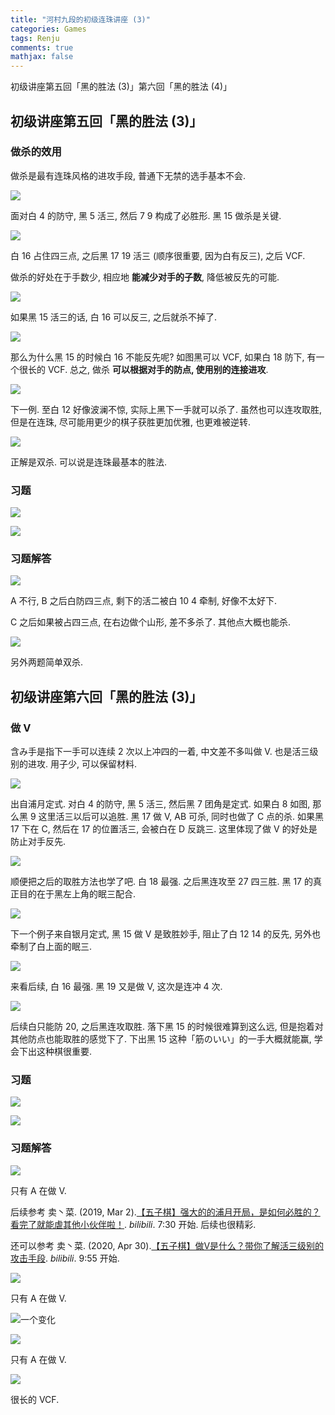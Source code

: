 ```yaml
---
title: "河村九段的初级连珠讲座 (3)"
categories: Games
tags: Renju
comments: true
mathjax: false
---
```


初级讲座第五回「黑的胜法 (3)」第六回「黑的胜法 (4)」

<!-- more -->

## 初级讲座第五回「黑的胜法 (3)」

### 做杀的效用

做杀是最有连珠风格的进攻手段, 普通下无禁的选手基本不会.

![](https://shiina18.github.io/assets/posts/images/20201027171317331_17958.png)

面对白 4 的防守, 黑 5 活三, 然后 7 9 构成了必胜形. 黑 15 做杀是关键.

![](https://shiina18.github.io/assets/posts/images/20201027171556553_4638.png)

白 16 占住四三点, 之后黑 17 19 活三 (顺序很重要, 因为白有反三), 之后 VCF.

做杀的好处在于手数少, 相应地 **能减少对手的子数**, 降低被反先的可能.

![](https://shiina18.github.io/assets/posts/images/20201027172442421_23052.png)

如果黑 15 活三的话, 白 16 可以反三, 之后就杀不掉了.

![](https://shiina18.github.io/assets/posts/images/20201027172554442_22515.png)

那么为什么黑 15 的时候白 16 不能反先呢? 如图黑可以 VCF, 如果白 18 防下, 有一个很长的 VCF. 总之, 做杀 **可以根据对手的防点, 使用别的连接进攻**.

![](https://shiina18.github.io/assets/posts/images/20201027173103459_26203.png)

下一例. 至白 12 好像波澜不惊, 实际上黑下一手就可以杀了. 虽然也可以连攻取胜, 但是在连珠, 尽可能用更少的棋子获胜更加优雅, 也更难被逆转.

![](https://shiina18.github.io/assets/posts/images/20201027173304163_18231.png)

正解是双杀. 可以说是连珠最基本的胜法.

### 习题

![](https://shiina18.github.io/assets/posts/images/20201027173349643_21268.png)

![](https://shiina18.github.io/assets/posts/images/20201027173359630_27674.png)

### 习题解答

![](https://shiina18.github.io/assets/posts/images/20201027173631976_3554.png)

A 不行, B 之后白防四三点, 剩下的活二被白 10 4 牵制, 好像不太好下.

C 之后如果被占四三点, 在右边做个山形, 差不多杀了. 其他点大概也能杀.

![](https://shiina18.github.io/assets/posts/images/20201027173959315_14080.png)

另外两题简单双杀.

## 初级讲座第六回「黑的胜法 (3)」

### 做 V

含み手是指下一手可以连续 2 次以上冲四的一着, 中文差不多叫做 V. 也是活三级别的进攻. 用子少, 可以保留材料.

![](https://shiina18.github.io/assets/posts/images/20201030191823300_23136.png)

出自浦月定式. 对白 4 的防守, 黑 5 活三, 然后黑 7 团角是定式. 如果白 8 如图, 那么黑 9 这里活三以后可以追胜. 黑 17 做 V, AB 可杀, 同时也做了 C 点的杀. 如果黑 17 下在 C, 然后在 17 的位置活三, 会被白在 D 反跳三. 这里体现了做 V 的好处是防止对手反先.

![](https://shiina18.github.io/assets/posts/images/20201030192506838_12895.png)

顺便把之后的取胜方法也学了吧. 白 18 最强. 之后黑连攻至 27 四三胜. 黑 17 的真正目的在于黑左上角的眠三配合.

![](https://shiina18.github.io/assets/posts/images/20201030192754594_16504.png)

下一个例子来自银月定式, 黑 15 做 V 是致胜妙手, 阻止了白 12 14 的反先, 另外也牵制了白上面的眠三.

![](https://shiina18.github.io/assets/posts/images/20201030193045551_2527.png)

来看后续, 白 16 最强. 黑 19 又是做 V, 这次是连冲 4 次.

![](https://shiina18.github.io/assets/posts/images/20201030193243726_28868.png)

后续白只能防 20, 之后黑连攻取胜. 落下黑 15 的时候很难算到这么远, 但是抱着对其他防点也能取胜的感觉下了. 下出黑 15 这种「筋のいい」的一手大概就能赢, 学会下出这种棋很重要.

### 习题

![](https://shiina18.github.io/assets/posts/images/20201030193703728_22583.png)

![](https://shiina18.github.io/assets/posts/images/20201030193712326_23853.png)

### 习题解答

![](https://shiina18.github.io/assets/posts/images/20201030200734882_11597.png)

只有 A 在做 V. 

后续参考 卖丶菜. (2019, Mar 2).[【五子棋】强大的的浦月开局，是如何必胜的？看完了就能虐其他小伙伴啦！](https://www.bilibili.com/video/BV15b411B7gL). *bilibili*. 7:30 开始. 后续也很精彩.

还可以参考 卖丶菜. (2020, Apr 30).[【五子棋】做V是什么？带你了解活三级别的攻击手段](https://www.bilibili.com/video/BV1hf4y1S7Y7). *bilibili*. 9:55 开始.

![](https://shiina18.github.io/assets/posts/images/20201030201052663_11544.png)

只有 A 在做 V.

![一个变化](https://shiina18.github.io/assets/posts/images/20201030203241004_27227.png "一个变化")

![](https://shiina18.github.io/assets/posts/images/20201030201909342_30116.png)

只有 A 在做 V.

![](https://shiina18.github.io/assets/posts/images/20201030202225084_15079.png)

很长的 VCF.